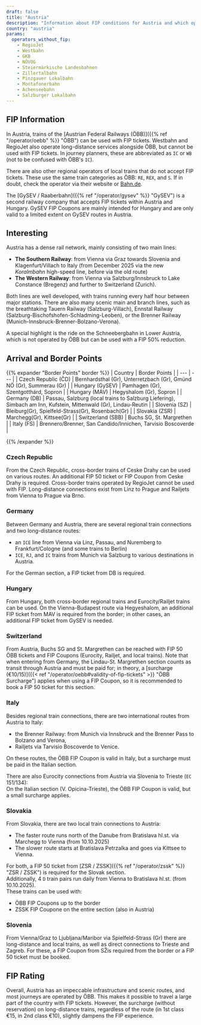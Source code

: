 ```yaml
---
draft: false
title: "Austria"
description: "Information about FIP conditions for Austria and which operators offer discounts."
country: "austria"
params:
  operators_without_fip:
    - RegioJet
    - Westbahn
    - GKB
    - NÖVOG
    - Steiermärkische Landesbahnen
    - Zillertalbahn
    - Pinzgauer Lokalbahn
    - Montafonerbahn
    - Achenseebahn
    - Salzburger Lokalbahn
---
```


## FIP Information

In Austria, trains of the [Austrian Federal Railways (ÖBB)]({{% ref "/operator/oebb" %}} "ÖBB") can be used with FIP tickets. Westbahn and RegioJet also operate long-distance services alongside ÖBB, but cannot be used with FIP tickets. In journey planners, these are abbreviated as `IC` or `WB` (not to be confused with ÖBB's `IC`).

There are also other regional operators of local trains that do not accept FIP tickets. These use the same train categories as ÖBB: `RE`, `REX`, and `S`. If in doubt, check the operator via their website or [Bahn.de](https://int.bahn.de/en).

The [GySEV / Raaberbahn]({{% ref "/operator/gysev" %}} "GySEV") is a second railway company that accepts FIP tickets within Austria and Hungary. GySEV FIP Coupons are mainly intended for Hungary and are only valid to a limited extent on GySEV routes in Austria.

## Interesting

Austria has a dense rail network, mainly consisting of two main lines:

- **The Southern Railway**: from Vienna via Graz towards Slovenia and Klagenfurt/Villach to Italy (from December 2025 via the new _Koralmbahn_ high-speed line, before via the old route)
- **The Western Railway**: from Vienna via Salzburg/Innsbruck to Lake Constance (Bregenz) and further to Switzerland (Zurich).

Both lines are well developed, with trains running every half hour between major stations. There are also many scenic main and branch lines, such as the breathtaking Tauern Railway (Salzburg-Villach), Ennstal Railway (Salzburg-Bischofshofen-Schladming-Leoben), or the Brenner Railway (Munich-Innsbruck-Brenner-Bolzano-Verona).

A special highlight is the ride on the Schneebergbahn in Lower Austria, which is not operated by ÖBB but can be used with a FIP 50% reduction.

## Arrival and Border Points

{{% expander "Border Points" border %}}
| Country | Border Points |
| --- | --- |
| Czech Republic (ČD) | Bernhardsthal (Gr), Unterretzbach (Gr), Gmünd NÖ (Gr), Summerau (Gr) |
| Hungary (GySEV) | Pamhagen (Gr), Szentgotthárd, Sopron |
| Hungary (MÁV) | Hegyshalom (Gr), Sopron |
| Germany (DB) | Passau, Salzburg (local trains to Salzburg Liefering), Simbach am Inn, Kufstein, Mittenwald (Gr), Lindau-Reutin |
| Slovenia (SZ) | Bleiburg(Gr), Spielfeld-Strass(Gr), Rosenbach(Gr) |
| Slovakia (ZSR) | Marchegg(Gr), Kittsee(Gr) |
| Switzerland (SBB) | Buchs SG, St. Margrethen |
| Italy (FS) | Brennero/Brenner, San Candido/Innichen, Tarvisio Boscoverde |

{{% /expander %}}

### Czech Republic

From the Czech Republic, cross-border trains of Ceske Drahy can be used on various routes. An additional FIP 50 ticket or FIP Coupon from Ceske Drahy is required. Cross-border trains operated by RegioJet cannot be used with FIP. Long-distance connections exist from Linz to Prague and Railjets from Vienna to Prague via Brno.

### Germany

Between Germany and Austria, there are several regional train connections and two long-distance routes:

- an `ICE` line from Vienna via Linz, Passau, and Nuremberg to Frankfurt/Cologne (and some trains to Berlin)
- `ICE`, `RJ`, and `IC` trains from Munich via Salzburg to various destinations in Austria.

For the German section, a FIP ticket from DB is required.

### Hungary

From Hungary, both cross-border regional trains and Eurocity/Railjet trains can be used. On the Vienna-Budapest route via Hegyeshalom, an additional FIP ticket from MAV is required from the border; in other cases, an additional FIP ticket from GySEV is needed.

### Switzerland

From Austria, Buchs SG and St. Margrethen can be reached with FIP 50 ÖBB tickets and FIP Coupons (Eurocity, Railjet, and local trains). Note that when entering from Germany, the Lindau-St. Margrethen section counts as transit through Austria and must be paid for; in theory, a [surcharge (€10/15)]({{< ref "/operator/oebb#validity-of-fip-tickets" >}} "ÖBB Surcharge") applies when using a FIP Coupon, so it is recommended to book a FIP 50 ticket for this section.

### Italy

Besides regional train connections, there are two international routes from Austria to Italy:

- the Brenner Railway: from Munich via Innsbruck and the Brenner Pass to Bolzano and Verona,
- Railjets via Tarvisio Boscoverde to Venice.

On these routes, the ÖBB FIP Coupon is valid in Italy, but a surcharge must be paid in the Italian section.

There are also Eurocity connections from Austria via Slovenia to Trieste (`EC` 151/134): \
On the Italian section (V. Opicina-Trieste), the ÖBB FIP Coupon is valid, but a small surcharge applies.

### Slovakia

From Slovakia, there are two local train connections to Austria:

- The faster route runs north of the Danube from Bratislava hl.st. via Marchegg to Vienna (from 10.10.2025)
- The slower route starts at Bratislava Petrzalka and goes via Kittsee to Vienna.

For both, a FIP 50 ticket from [ZSR / ZSSK]({{% ref "/operator/zssk" %}} "ZSR / ZSSK") is required for the Slovak section. \
Additionally, 4 `D` train pairs run daily from Vienna to Bratislava hl.st. (from 10.10.2025). \
These trains can be used with:
- ÖBB FIP Coupons up to the border
- ZSSK FIP Coupone on the entire section (also in Austria)

### Slovenia

From Vienna/Graz to Ljubljana/Maribor via Spielfeld-Strass (Gr) there are long-distance and local trains, as well as direct connections to Trieste and Zagreb. For these, a FIP Coupon from SŽis required from the border or a FIP 50 ticket must be booked.

## FIP Rating

Overall, Austria has an impeccable infrastructure and scenic routes, and most journeys are operated by ÖBB. This makes it possible to travel a large part of the country with FIP tickets. However, the surcharge (without reservation) on long-distance trains, regardless of the route (in 1st class €15, in 2nd class €10), slightly dampens the FIP experience.
